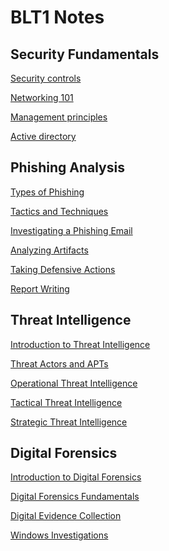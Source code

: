 # BLT1 Notes

## Security Fundamentals

[Security controls](files/security-controlls.md)

[Networking 101](files/networking-101.md)

[Management principles](files/management-principles.md)

[Active directory](files/active-directory.md)

## Phishing Analysis

<!-- overwritten -->
<!-- [Intro to Phishing and Emails](files/intro-to-phishing.md) -->

[Types of Phishing](files/types-of-phishing.md)

[Tactics and Techniques](files/tactics-and-techniques.md)

[Investigating a Phishing Email](files/investigating-a-phishing-email.md)

[Analyzing Artifacts](files/analyzing-artifacts.md)

[Taking Defensive Actions](files/taking-defensive-actions.md)

[Report Writing](files/report-writing.md)

## Threat Intelligence

[Introduction to Threat Intelligence](files/introduction-to-threat-intelligence.md)

[Threat Actors and APTs](files/threat-actors.md)

[Operational Threat Intelligence](files/operational-threat-intelligence.md)

[Tactical Threat Intelligence](files/tactical-threat-intelligence.md)

[Strategic Threat Intelligence](files/strategic-threat-intelligence.md)

## Digital Forensics

[Introduction to Digital Forensics](files/intro-to-digital-forensics.md)

[Digital Forensics Fundamentals](files/digital-forensics-fundamentals.md)

[Digital Evidence Collection](files/digital-evidence-collection.md)

[Windows Investigations](files/windows-investigations.md)